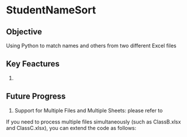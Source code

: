# StudentNameSort

## Objective
Using Python to match names and others from two different Excel files

## Key Feactures
1. 


## Future Progress
1. Support for Multiple Files and Multiple Sheets: please refer to 

If you need to process multiple files simultaneously (such as ClassB.xlsx and ClassC.xlsx), you can extend the code as follows:
